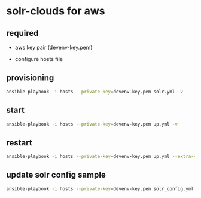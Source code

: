 # solr-clouds for aws

## required

+ aws key pair (devenv-key.pem)

+ configure hosts file

## provisioning
```sh
ansible-playbook -i hosts --private-key=devenv-key.pem solr.yml -v
```

## start
```sh
ansible-playbook -i hosts --private-key=devenv-key.pem up.yml -v
```

## restart
```sh
ansible-playbook -i hosts --private-key=devenv-key.pem up.yml --extra-vars 'restart=y' -v
```

## update solr config sample
```sh
ansible-playbook -i hosts --private-key=devenv-key.pem solr_config.yml -v
```
